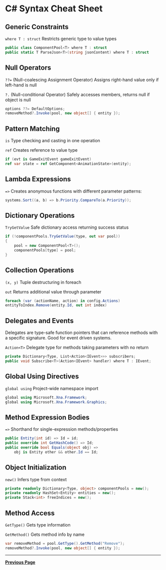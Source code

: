 # C# Syntax Cheat Sheet

## Generic Constraints

`where T : struct` Restricts generic type to value types

```csharp
public class ComponentPool<T> where T : struct
public static T ParseJson<T>(string jsonContent) where T : struct
```

## Null Operators

`??=` (Null-coalescing Assignment Operator) Assigns right-hand value only if left-hand is null

`?.` (Null-conditional Operator) Safely accesses members, returns null if object is null

```csharp
options ??= DefaultOptions;
removeMethod?.Invoke(pool, new object[] { entity });
```

## Pattern Matching

`is` Type checking and casting in one operation

`ref` Creates reference to value type

```csharp
if (evt is GameExitEvent gameExitEvent)
ref var state = ref GetComponent<AnimationState>(entity);
```

## Lambda Expressions

`=>` Creates anonymous functions with different parameter patterns:

```csharp
systems.Sort((a, b) => b.Priority.CompareTo(a.Priority));
```

## Dictionary Operations

`TryGetValue` Safe dictionary access returning success status

```csharp
if (!componentPools.TryGetValue(type, out var pool))
{
    pool = new ComponentPool<T>();
    componentPools[type] = pool;
}
```

## Collection Operations

`(x, y)` Tuple destructuring in foreach

`out` Returns additional value through parameter

```csharp
foreach (var (actionName, action) in config.Actions)
entityToIndex.Remove(entity.Id, out int index)
```

## Delegates and Events

Delegates are type-safe function pointers that can reference methods with a specific signature. Good for event driven systems.

`Action<T>` Delegate type for methods taking parameters with no return

```csharp
private Dictionary<Type, List<Action<IEvent>>> subscribers;
public void Subscribe<T>(Action<IEvent> handler) where T : IEvent;
```

## Global Using Directives

`global using` Project-wide namespace import

```csharp
global using Microsoft.Xna.Framework;
global using Microsoft.Xna.Framework.Graphics;
```

## Method Expression Bodies

`=>` Shorthand for single-expression methods/properties

```csharp
public Entity(int id) => Id = id;
public override int GetHashCode() => Id;
public override bool Equals(object obj) => 
    obj is Entity other && other.Id == Id;
```

## Object Initialization

`new()` Infers type from context  

```csharp
private readonly Dictionary<Type, object> componentPools = new();
private readonly HashSet<Entity> entities = new();
private Stack<int> freeIndices = new();
```

## Method Access

`GetType()` Gets type information  

`GetMethod()` Gets method info by name

```csharp
var removeMethod = pool.GetType().GetMethod("Remove");
removeMethod?.Invoke(pool, new object[] { entity });
```

---

[**Previous Page**](README.md)